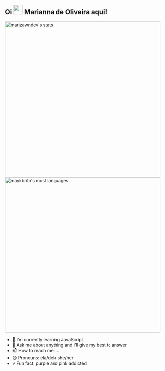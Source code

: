 
## Oi <img src="https://raw.githubusercontent.com/kaueMarques/kaueMarques/master/hi.gif" width="30px"> Marianna de Oliveira aqui!

 <img width="500em" src="https://github-readme-stats.vercel.app/api?username=marizawndev&show_icons=true&theme=jolly&hide_border=true" alt="marizawndev's stats"/> 
<img width="500em" src="https://github-readme-stats.vercel.app/api/top-langs/?username=marizawndev&layout=compact&theme=jolly&hide_border=true" alt="maykbrito's most languages"/>



- 🌱 I’m currently learning JavaScript
- 💬 Ask me about anything and i'll give my best to answer
- 📫 How to reach me: ...
- 😄 Pronouns: ela/dela she/her
- ⚡ Fun fact: purple and pink addicted 
